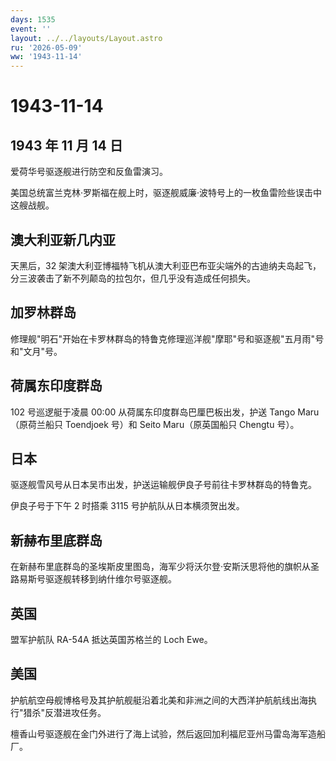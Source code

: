 ```yaml
---
days: 1535
event: ''
layout: ../../layouts/Layout.astro
ru: '2026-05-09'
ww: '1943-11-14'
---
```


# 1943-11-14

## 1943 年 11 月 14 日

爱荷华号驱逐舰进行防空和反鱼雷演习。

美国总统富兰克林·罗斯福在舰上时，驱逐舰威廉·波特号上的一枚鱼雷险些误击中这艘战舰。

## 澳大利亚新几内亚

天黑后，32
架澳大利亚博福特飞机从澳大利亚巴布亚尖端外的古迪纳夫岛起飞，分三波袭击了新不列颠岛的拉包尔，但几乎没有造成任何损失。

## 加罗林群岛

修理舰"明石"开始在卡罗林群岛的特鲁克修理巡洋舰"摩耶"号和驱逐舰"五月雨"号和"文月"号。

## 荷属东印度群岛

102 号巡逻艇于凌晨 00:00 从荷属东印度群岛巴厘巴板出发，护送 Tango
Maru（原荷兰船只 Toendjoek 号）和 Seito Maru（原英国船只 Chengtu 号）。

## 日本

驱逐舰雪风号从日本吴市出发，护送运输舰伊良子号前往卡罗林群岛的特鲁克。

伊良子号于下午 2 时搭乘 3115 号护航队从日本横须贺出发。

## 新赫布里底群岛

在新赫布里底群岛的圣埃斯皮里图岛，海军少将沃尔登·安斯沃思将他的旗帜从圣路易斯号驱逐舰转移到纳什维尔号驱逐舰。

## 英国

盟军护航队 RA-54A 抵达英国苏格兰的 Loch Ewe。

## 美国

护航航空母舰博格号及其护航舰艇沿着北美和非洲之间的大西洋护航航线出海执行"猎杀"反潜进攻任务。

檀香山号驱逐舰在金门外进行了海上试验，然后返回加利福尼亚州马雷岛海军造船厂。